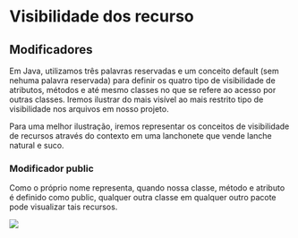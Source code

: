 # Visibilidade dos recurso

## Modificadores

Em Java, utilizamos três palavras reservadas e um conceito default (sem nehuma palavra reservada) para definir os quatro tipo de visibilidade de atributos, métodos e até mesmo classes no que se refere ao acesso por outras classes. Iremos ilustrar do mais visível ao mais restrito tipo de visibilidade nos arquivos em nosso projeto.

Para uma melhor ilustração, iremos representar os conceitos de visibilidade de recursos através do contexto em uma lanchonete que vende lanche natural e suco.

### **Modificador public**&#x20;

Como o próprio nome representa, quando nossa classe, método e atributo é definido como public, qualquer outra classe em qualquer outro pacote pode visualizar tais recursos.

![](../.gitbook/assets/lanchonete\_1.png)
